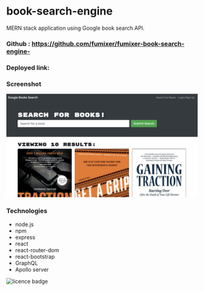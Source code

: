 # book-search-engine
MERN stack application using Google book search API.

### Github : https://github.com/fumixer/fumixer-book-search-engine-

### Deployed link: 

### Screenshot
![Homepage](./client/src/image/Book-search.png)

### Technologies

* node.js
* npm
* express
* react
* react-router-dom
* react-bootstrap
* GraphQL
* Apollo server

![licence badge](https://img.shields.io/badge/license-MIT-orange.png)